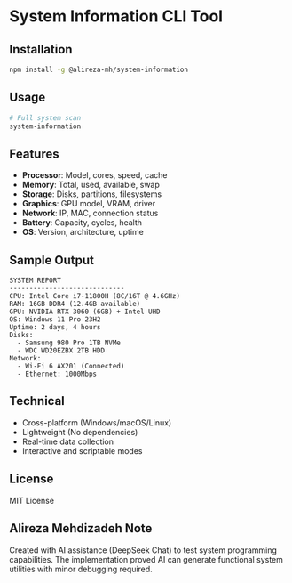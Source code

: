 # System Information CLI Tool

## Installation

```bash
npm install -g @alireza-mh/system-information
```

## Usage

```bash
# Full system scan
system-information
```

## Features

- **Processor**: Model, cores, speed, cache
- **Memory**: Total, used, available, swap
- **Storage**: Disks, partitions, filesystems
- **Graphics**: GPU model, VRAM, driver
- **Network**: IP, MAC, connection status
- **Battery**: Capacity, cycles, health
- **OS**: Version, architecture, uptime

## Sample Output

```
SYSTEM REPORT
-----------------------------
CPU: Intel Core i7-11800H (8C/16T @ 4.6GHz)
RAM: 16GB DDR4 (12.4GB available)
GPU: NVIDIA RTX 3060 (6GB) + Intel UHD
OS: Windows 11 Pro 23H2
Uptime: 2 days, 4 hours
Disks:
  - Samsung 980 Pro 1TB NVMe
  - WDC WD20EZBX 2TB HDD
Network:
  - Wi-Fi 6 AX201 (Connected)
  - Ethernet: 1000Mbps
```

## Technical

- Cross-platform (Windows/macOS/Linux)
- Lightweight (No dependencies)
- Real-time data collection
- Interactive and scriptable modes

## License

MIT License

## Alireza Mehdizadeh Note

Created with AI assistance (DeepSeek Chat) to test system programming capabilities.
The implementation proved AI can generate functional system utilities with minor debugging required.
